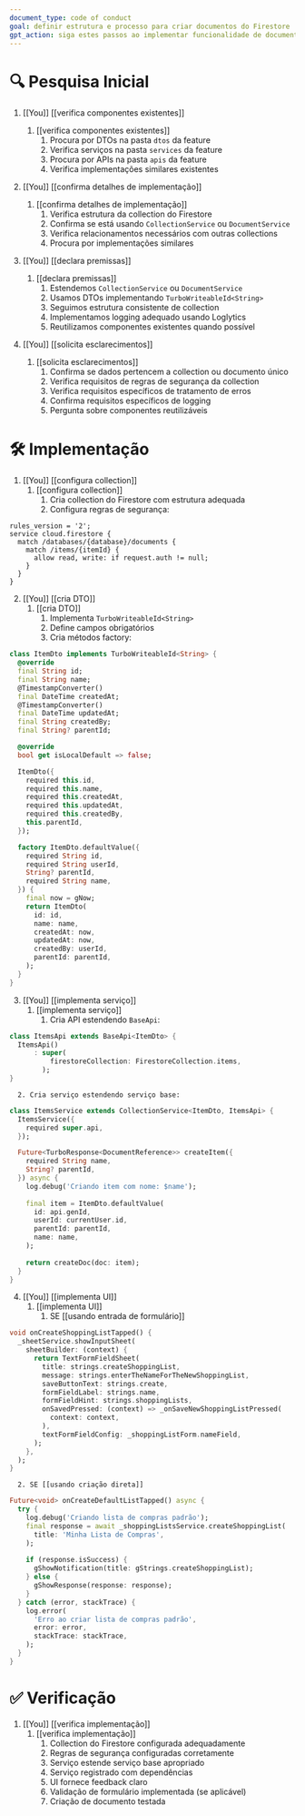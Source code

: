 ```yaml
---
document_type: code of conduct
goal: definir estrutura e processo para criar documentos do Firestore
gpt_action: siga estes passos ao implementar funcionalidade de documentos do Firestore
---
```


# 🔍 Pesquisa Inicial

1. [[You]] [[verifica componentes existentes]]
   1. [[verifica componentes existentes]]
      1. Procura por DTOs na pasta `dtos` da feature
      2. Verifica serviços na pasta `services` da feature
      3. Procura por APIs na pasta `apis` da feature
      4. Verifica implementações similares existentes

2. [[You]] [[confirma detalhes de implementação]]
   1. [[confirma detalhes de implementação]]
      1. Verifica estrutura da collection do Firestore
      2. Confirma se está usando `CollectionService` ou `DocumentService`
      3. Verifica relacionamentos necessários com outras collections
      4. Procura por implementações similares

3. [[You]] [[declara premissas]]
   1. [[declara premissas]]
      1. Estendemos `CollectionService` ou `DocumentService`
      2. Usamos DTOs implementando `TurboWriteableId<String>`
      3. Seguimos estrutura consistente de collection
      4. Implementamos logging adequado usando Loglytics
      5. Reutilizamos componentes existentes quando possível

4. [[You]] [[solicita esclarecimentos]]
   1. [[solicita esclarecimentos]]
      1. Confirma se dados pertencem a collection ou documento único
      2. Verifica requisitos de regras de segurança da collection
      3. Verifica requisitos específicos de tratamento de erros
      4. Confirma requisitos específicos de logging
      5. Pergunta sobre componentes reutilizáveis

# 🛠️ Implementação

1. [[You]] [[configura collection]]
   1. [[configura collection]]
      1. Cria collection do Firestore com estrutura adequada
      2. Configura regras de segurança:
```firestore-security-rules
rules_version = '2';
service cloud.firestore {
  match /databases/{database}/documents {
    match /items/{itemId} {
      allow read, write: if request.auth != null;
    }
  }
}
```

2. [[You]] [[cria DTO]]
   1. [[cria DTO]]
      1. Implementa `TurboWriteableId<String>`
      2. Define campos obrigatórios
      3. Cria métodos factory:
```dart
class ItemDto implements TurboWriteableId<String> {
  @override
  final String id;
  final String name;
  @TimestampConverter()
  final DateTime createdAt;
  @TimestampConverter()
  final DateTime updatedAt;
  final String createdBy;
  final String? parentId;

  @override
  bool get isLocalDefault => false;

  ItemDto({
    required this.id,
    required this.name,
    required this.createdAt,
    required this.updatedAt,
    required this.createdBy,
    this.parentId,
  });

  factory ItemDto.defaultValue({
    required String id,
    required String userId,
    String? parentId,
    required String name,
  }) {
    final now = gNow;
    return ItemDto(
      id: id,
      name: name,
      createdAt: now,
      updatedAt: now,
      createdBy: userId,
      parentId: parentId,
    );
  }
}
```

3. [[You]] [[implementa serviço]]
   1. [[implementa serviço]]
      1. Cria API estendendo `BaseApi`:
```dart
class ItemsApi extends BaseApi<ItemDto> {
  ItemsApi()
      : super(
          firestoreCollection: FirestoreCollection.items,
        );
}
```
      2. Cria serviço estendendo serviço base:
```dart
class ItemsService extends CollectionService<ItemDto, ItemsApi> {
  ItemsService({
    required super.api,
  });

  Future<TurboResponse<DocumentReference>> createItem({
    required String name,
    String? parentId,
  }) async {
    log.debug('Criando item com nome: $name');
    
    final item = ItemDto.defaultValue(
      id: api.genId,
      userId: currentUser.id,
      parentId: parentId,
      name: name,
    );
    
    return createDoc(doc: item);
  }
}
```

4. [[You]] [[implementa UI]]
   1. [[implementa UI]]
      1. SE [[usando entrada de formulário]]
```dart
void onCreateShoppingListTapped() {
  _sheetService.showInputSheet(
    sheetBuilder: (context) {
      return TextFormFieldSheet(
        title: strings.createShoppingList,
        message: strings.enterTheNameForTheNewShoppingList,
        saveButtonText: strings.create,
        formFieldLabel: strings.name,
        formFieldHint: strings.shoppingLists,
        onSavedPressed: (context) => _onSaveNewShoppingListPressed(
          context: context,
        ),
        textFormFieldConfig: _shoppingListForm.nameField,
      );
    },
  );
}
```
      2. SE [[usando criação direta]]
```dart
Future<void> onCreateDefaultListTapped() async {
  try {
    log.debug('Criando lista de compras padrão');
    final response = await _shoppingListsService.createShoppingList(
      title: 'Minha Lista de Compras',
    );
    
    if (response.isSuccess) {
      gShowNotification(title: gStrings.createShoppingList);
    } else {
      gShowResponse(response: response);
    }
  } catch (error, stackTrace) {
    log.error(
      'Erro ao criar lista de compras padrão',
      error: error,
      stackTrace: stackTrace,
    );
  }
}
```

# ✅ Verificação

1. [[You]] [[verifica implementação]]
   1. [[verifica implementação]]
      1. Collection do Firestore configurada adequadamente
      2. Regras de segurança configuradas corretamente
      3. Serviço estende serviço base apropriado
      4. Serviço registrado com dependências
      5. UI fornece feedback claro
      6. Validação de formulário implementada (se aplicável)
      7. Criação de documento testada
